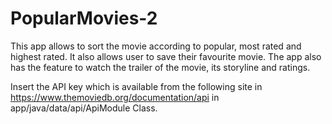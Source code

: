 # PopularMovies-2

This app allows to sort the movie according to popular, most rated and highest rated. It also allows user to save their
favourite movie. The app also has the feature to watch the trailer of the movie, its storyline and ratings.

Insert the API key which is available from the following site in 
https://www.themoviedb.org/documentation/api in app/java/data/api/ApiModule Class.
